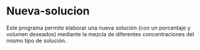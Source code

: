 # Nueva-solucion
Este programa permite elaborar una nueva solución (con un porcentaje y volumen deseados) mediante la mezcla de diferentes concentraciones del mismo tipo de solución.
